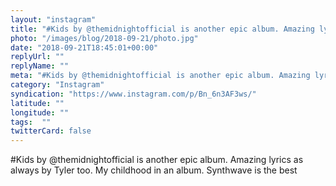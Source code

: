 ```yaml
---
layout: "instagram"
title: "#Kids by @themidnightofficial is another epic album. Amazing lyrics as always by Tyler too. My child"
photo: "/images/blog/2018-09-21/photo.jpg"
date: "2018-09-21T18:45:01+00:00"
replyUrl: ""
replyName: ""
meta: "#Kids by @themidnightofficial is another epic album. Amazing lyrics as always by Tyler too. My child"
category: "Instagram"
syndication: "https://www.instagram.com/p/Bn_6n3AF3ws/"
latitude: ""
longitude: ""
tags:  ""
twitterCard: false
---
```

#Kids by @themidnightofficial is another epic album. Amazing lyrics as always by Tyler too. My childhood in an album. Synthwave is the best

